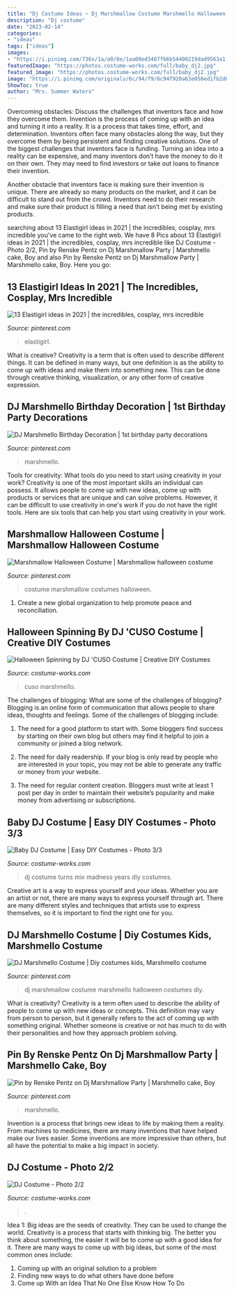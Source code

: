 ```yaml
---
title: "Dj Costume Ideas ~ Dj Marshmallow Costume Marshmello Halloween Costumes Diy"
description: "Dj costume"
date: "2023-02-14"
categories:
- "ideas"
tags: ["ideas"]
images:
- "https://i.pinimg.com/736x/1a/a0/8e/1aa08ed3407fb6b54400219dad9563a1.jpg"
featuredImage: "https://photos.costume-works.com/full/baby_dj2.jpg"
featured_image: "https://photos.costume-works.com/full/baby_dj2.jpg"
image: "https://i.pinimg.com/originals/6c/94/f9/6c94f920a63e058ed1fb2d657cbbf744.jpg"
ShowToc: true
author: "Mrs. Summer Waters"
---
```



Overcoming obstacles: Discuss the challenges that inventors face and how they overcome them.
Invention is the process of coming up with an idea and turning it into a reality. It is a process that takes time, effort, and determination. Inventors often face many obstacles along the way, but they overcome them by being persistent and finding creative solutions.
One of the biggest challenges that inventors face is funding. Turning an idea into a reality can be expensive, and many inventors don’t have the money to do it on their own. They may need to find investors or take out loans to finance their invention.

Another obstacle that inventors face is making sure their invention is unique. There are already so many products on the market, and it can be difficult to stand out from the crowd. Inventors need to do their research and make sure their product is filling a need that isn’t being met by existing products.

	

		
searching about 13 Elastigirl ideas in 2021 | the incredibles, cosplay, mrs incredible you've came to the right web. We have 8 Pics about 13 Elastigirl ideas in 2021 | the incredibles, cosplay, mrs incredible like DJ Costume - Photo 2/2, Pin by Renske Pentz on Dj Marshmallow Party | Marshmello cake, Boy and also Pin by Renske Pentz on Dj Marshmallow Party | Marshmello cake, Boy. Here you go:
		
    
## 13 Elastigirl Ideas In 2021 | The Incredibles, Cosplay, Mrs Incredible

<img loading=lazy src="https://i.pinimg.com/474x/84/71/1e/84711e5cb578753588c71cb4f7686319.jpg" onerror="this.onerror=null;this.src='https://tse4.mm.bing.net/th?id=OIP.f_72zOJUZ6MpVqfyed9PoQAAAA&amp;pid=15.1';" alt="13 Elastigirl ideas in 2021 | the incredibles, cosplay, mrs incredible">

_Source: pinterest.com_

>elastigirl. 

	

What is creative?
Creativity is a term that is often used to describe different things. It can be defined in many ways, but one definition is as the ability to come up with ideas and make them into something new. This can be done through creative thinking, visualization, or any other form of creative expression.

    
## DJ Marshmello Birthday Decoration | 1st Birthday Party Decorations

<img loading=lazy src="https://i.pinimg.com/736x/8e/4e/8c/8e4e8c08d5a8911feb9bc65a1c9b0bc7.jpg" onerror="this.onerror=null;this.src='https://tse1.mm.bing.net/th?id=OIP.2Cx8Hcjvyyhij74DMov7HwHaJ3&amp;pid=15.1';" alt="DJ Marshmello Birthday Decoration | 1st birthday party decorations">

_Source: pinterest.com_

>marshmello. 

	

Tools for creativity: What tools do you need to start using creativity in your work?
Creativity is one of the most important skills an individual can possess. It allows people to come up with new ideas, come up with products or services that are unique and can solve problems. However, it can be difficult to use creativity in one's work if you do not have the right tools. Here are six tools that can help you start using creativity in your work.

    
## Marshmallow Halloween Costume | Marshmallow Halloween Costume

<img loading=lazy src="https://i.pinimg.com/736x/1a/a0/8e/1aa08ed3407fb6b54400219dad9563a1.jpg" onerror="this.onerror=null;this.src='https://tse1.mm.bing.net/th?id=OIP.gLYtkopEcujtWT2Vrm1rWgHaH1&amp;pid=15.1';" alt="Marshmallow Halloween Costume | Marshmallow halloween costume">

_Source: pinterest.com_

>costume marshmallow costumes halloween. 

	

1. Create a new global organization to help promote peace and reconciliation.

    
## Halloween Spinning By DJ &#039;CUSO Costume | Creative DIY Costumes

<img loading=lazy src="https://photos.costume-works.com/full/dj_cuso.jpg" onerror="this.onerror=null;this.src='https://tse2.mm.bing.net/th?id=OIP.lOW2f7QDooTrg9EZvkeQ8AHaKc&amp;pid=15.1';" alt="Halloween Spinning by DJ &#039;CUSO Costume | Creative DIY Costumes">

_Source: costume-works.com_

>cuso marshmello. 

	

The challenges of blogging: What are some of the challenges of blogging?
Blogging is an online form of communication that allows people to share ideas, thoughts and feelings. Some of the challenges of blogging include:
1. The need for a good platform to start with. Some bloggers find success by starting on their own blog but others may find it helpful to join a community or joined a blog network.

2. The need for daily readership. If your blog is only read by people who are interested in your topic, you may not be able to generate any traffic or money from your website.

3. The need for regular content creation. Bloggers must write at least 1 post per day in order to maintain their website’s popularity and make money from advertising or subscriptions.

    
## Baby DJ Costume | Easy DIY Costumes - Photo 3/3

<img loading=lazy src="https://photos.costume-works.com/full/baby_dj2.jpg" onerror="this.onerror=null;this.src='https://tse2.mm.bing.net/th?id=OIP.fhibbgl39hFEcw4uW7ysjAHaLH&amp;pid=15.1';" alt="Baby DJ Costume | Easy DIY Costumes - Photo 3/3">

_Source: costume-works.com_

>dj costume turns mix madness years diy costumes. 

	

Creative art is a way to express yourself and your ideas. Whether you are an artist or not, there are many ways to express yourself through art. There are many different styles and techniques that artists use to express themselves, so it is important to find the right one for you.

    
## DJ Marshmello Costume | Diy Costumes Kids, Marshmello Costume

<img loading=lazy src="https://i.pinimg.com/originals/6c/94/f9/6c94f920a63e058ed1fb2d657cbbf744.jpg" onerror="this.onerror=null;this.src='https://tse3.mm.bing.net/th?id=OIP.X0w2eyfzF4Zg-7QKEgVP8wHaJ4&amp;pid=15.1';" alt="DJ Marshmello Costume | Diy costumes kids, Marshmello costume">

_Source: pinterest.com_

>dj marshmallow costume marshmello halloween costumes diy. 

	

What is creativity?
Creativity is a term often used to describe the ability of people to come up with new ideas or concepts. This definition may vary from person to person, but it generally refers to the act of coming up with something original. Whether someone is creative or not has much to do with their personalities and how they approach problem solving.

    
## Pin By Renske Pentz On Dj Marshmallow Party | Marshmello Cake, Boy

<img loading=lazy src="https://i.pinimg.com/736x/1a/a7/29/1aa729f2c3f5977c57ad412bd2669b52.jpg" onerror="this.onerror=null;this.src='https://tse4.mm.bing.net/th?id=OIP.vHzext_uA3tFRydm3q88VgHaJi&amp;pid=15.1';" alt="Pin by Renske Pentz on Dj Marshmallow Party | Marshmello cake, Boy">

_Source: pinterest.com_

>marshmello. 

	

Invention is a process that brings new ideas to life by making them a reality. From machines to medicines, there are many inventions that have helped make our lives easier. Some inventions are more impressive than others, but all have the potential to make a big impact in society.

    
## DJ Costume - Photo 2/2

<img loading=lazy src="https://photos.costume-works.com/full/dj1.jpg" onerror="this.onerror=null;this.src='https://tse4.mm.bing.net/th?id=OIP.Ka-xKAGiEc2IyIGssF4zOgHaJ3&amp;pid=15.1';" alt="DJ Costume - Photo 2/2">

_Source: costume-works.com_

>. 

	

Idea 1: Big ideas are the seeds of creativity. They can be used to change the world.
Creativity is a process that starts with thinking big. The better you think about something, the easier it will be to come up with a good idea for it. There are many ways to come up with big ideas, but some of the most common ones include:
1. Coming up with an original solution to a problem
2. Finding new ways to do what others have done before
3. Come up With an Idea That No One Else Know How To Do

